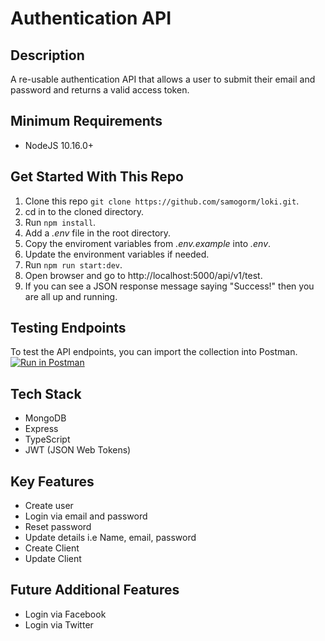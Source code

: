 # Authentication API

## Description
A re-usable authentication API that allows a user to submit their email and password and returns  a valid access token.

## Minimum Requirements
* NodeJS 10.16.0+

## Get Started With This Repo

1. Clone this repo `git clone https://github.com/samogorm/loki.git`.
2. cd in to the cloned directory.
3. Run `npm install`.
4. Add a *.env* file in the root directory.
5. Copy the enviroment variables from *.env.example* into *.env*.
6. Update the environment variables if needed.
7. Run `npm run start:dev`.
8. Open browser and go to http://localhost:5000/api/v1/test.
9. If you can see a JSON response message saying "Success!" then you are all up and running.

## Testing Endpoints
To test the API endpoints, you can import the collection into Postman. [![Run in Postman](https://run.pstmn.io/button.svg)](https://app.getpostman.com/run-collection/0598f505914cab337147)

## Tech Stack
* MongoDB
* Express
* TypeScript
* JWT (JSON Web Tokens)

## Key Features
* Create user
* Login via email and password
* Reset password
* Update details i.e Name, email, password
* Create Client
* Update Client

## Future Additional Features
* Login via Facebook
* Login via Twitter
